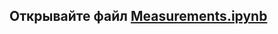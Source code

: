 ## Открывайте файл [Measurements.ipynb](https://github.com/K0lba/Measurements/blob/main/Measurements.ipynb) 
